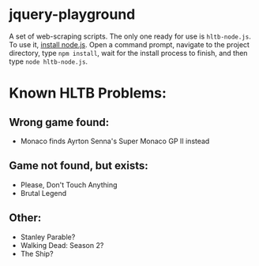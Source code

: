 # jquery-playground
A set of web-scraping scripts. The only one ready for use is `hltb-node.js`. To use it, [install node.js](https://nodejs.org/download/). Open a command prompt, navigate to the project directory, type `npm install`, wait for the install process to finish, and then type `node hltb-node.js`.


Known HLTB Problems:
===========================

Wrong game found:
---------------------------
* Monaco finds Ayrton Senna's Super Monaco GP II instead

Game not found, but exists:
---------------------------
* Please, Don't Touch Anything
* Brutal Legend

Other:
---------------------------
* Stanley Parable?
* Walking Dead: Season 2?
* The Ship?
